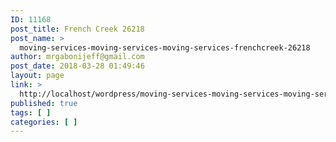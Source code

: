 ```yaml
---
ID: 11168
post_title: French Creek 26218
post_name: >
  moving-services-moving-services-moving-services-frenchcreek-26218
author: mrgabonijeff@gmail.com
post_date: 2018-03-28 01:49:46
layout: page
link: >
  http://localhost/wordpress/moving-services-moving-services-moving-services-frenchcreek-26218/
published: true
tags: [ ]
categories: [ ]
---
```

